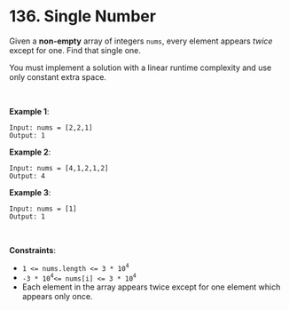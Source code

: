 # 136. Single Number

Given a **non-empty** array of integers `nums`, every element appears _twice_ except for one. Find that single one.

You must implement a solution with a linear runtime complexity and use only constant extra space.

<br/>

**Example 1**:

	Input: nums = [2,2,1]
	Output: 1

**Example 2**:

	Input: nums = [4,1,2,1,2]
	Output: 4

**Example 3**:

	Input: nums = [1]
	Output: 1
 
<br/>

**Constraints**:
- `1 <= nums.length <= 3 * 10`<sup>`4`</sup>
- `-3 * 10`<sup>`4`</sup>`<= nums[i] <= 3 * 10`<sup>`4`</sup>
- Each element in the array appears twice except for one element which appears only once.
